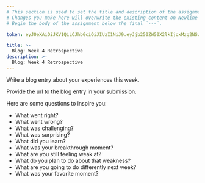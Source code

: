 ```yaml
---
# This section is used to set the title and description of the assignment on Newline. Do not edit `token`.
# Changes you make here will overwrite the existing content on Newline when synced via Github.
# Begin the body of the assignment below the final `---`.

token: eyJ0eXAiOiJKV1QiLCJhbGciOiJIUzI1NiJ9.eyJjb250ZW50X2lkIjoxMzg2NSwiY29udGVudF90eXBlIjoiQXNzaWdubWVudCJ9.Q0ps1YO_xvqbv_Q_m1bCOhKeG9pf4oSGr7m7GfygSto

title: >-
  Blog: Week 4 Retrospective
description: >-
  Blog: Week 4 Retrospective
---
```

Write a blog entry about your experiences this week.

Provide the url to the blog entry in your submission.

Here are some questions to inspire you:

- What went right?
- What went wrong?
- What was challenging?
- What was surprising?
- What did you learn?
- What was your breakthrough moment?
- What are you still feeling weak at?
- What do you plan to do about that weakness?
- What are you going to do differently next week?
- What was your favorite moment?
